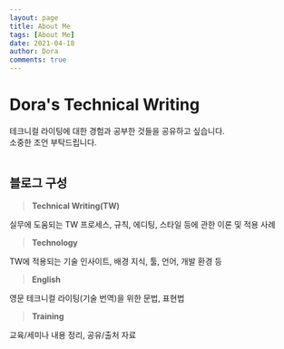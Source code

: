 ```yaml
---
layout: page
title: About Me
tags: [About Me]
date: 2021-04-18
author: Dora
comments: true
---
```


# Dora's Technical Writing

테크니컬 라이팅에 대한 경험과 공부한 것들을 공유하고 싶습니다.   
소중한 조언 부탁드립니다. <br/><br/>

  
## 블로그 구성

> __Technical Writing(TW)__

실무에 도움되는 TW 프로세스, 규칙, 에디팅, 스타일 등에 관한 이론 및 적용 사례

> __Technology__

TW에 적용되는 기술 인사이트, 배경 지식, 툴, 언어, 개발 환경 등 

> __English__ 

영문 테크니컬 라이팅(기술 번역)을 위한 문법, 표현법

> __Training__   

교육/세미나 내용 정리, 공유/출처 자료